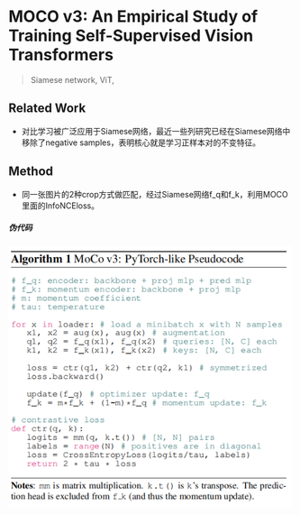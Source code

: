 # MOCO v3: An Empirical Study of Training Self-Supervised Vision Transformers

> Siamese  network, ViT, 

## Related Work

- 对比学习被广泛应用于Siamese网络，最近一些列研究已经在Siamese网络中移除了negative samples，表明核心就是学习正样本对的不变特征。

## Method

- 同一张图片的2种crop方式做匹配，经过Siamese网络f_q和f_k，利用MOCO里面的InfoNCEloss。

##### 伪代码

![image-20220817141126667](..\images\2022081701.png)
